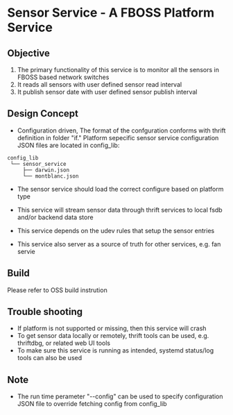 # Sensor Service - A FBOSS Platform Service

## Objective
1. The primary functionality of this service is to monitor all the sensors in FBOSS based network switches
2. It reads all sensors with user defined sensor read interval
3. It publish sensor date with user defined sensor publish interval

## Design Concept
* Configuration driven, The format of the confguration conforms with thrift definition in folder "if." Platform sepecific sensor service configuration JSON files are located in config_lib:

```
config_lib
 └── sensor_service
     ├── darwin.json
     └── montblanc.json
```

* The sensor service should load the correct configure based on platform type

* This service will stream sensor data through thrift services to local fsdb and/or backend data store

* This service depends on the udev rules that setup the sensor entries

* This service also server as a source of truth for other services, e.g. fan servie

## Build
Please refer to OSS build instrution

## Trouble shooting
* If platform is not supported or missing, then this service will crash
* To get sensor data locally or remotely, thrift tools can be used, e.g. thriftdbg, or related web UI tools
* To make sure this service is running as intended, systemd status/log tools can also be used

## Note
* The run time perameter "--config" can be used to specify configuration JSON file
to override fetching config from config_lib
